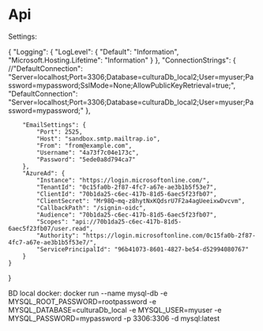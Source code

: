 # Api

Settings:

{
    "Logging": {
        "LogLevel": {
            "Default": "Information",
            "Microsoft.Hosting.Lifetime": "Information"
        }
    },
    "ConnectionStrings": { //"DefaultConnection": "Server=localhost;Port=3306;Database=culturaDb_local2;User=myuser;Password=mypassword;SslMode=None;AllowPublicKeyRetrieval=true;", "DefaultConnection": "Server=localhost;Port=3306;Database=culturaDb_local2;User=myuser;Password=mypassword;" },

        "EmailSettings": {
            "Port": 2525,
            "Host": "sandbox.smtp.mailtrap.io",
            "From": "from@example.com",
            "Username": "4a73f7c04e173c",
            "Password": "5ede0a8d794ca7"
        },
        "AzureAd": {
            "Instance": "https://login.microsoftonline.com/",
            "TenantId": "0c15fa0b-2f87-4fc7-a67e-ae3b1b5f53e7",
            "ClientId": "70b1da25-c6ec-417b-81d5-6aec5f23fb07",
            "ClientSecret": "Mr98Q~mq-z8hytNxKQdsrU7F2a4agUeeixwDvcvm",
            "CallbackPath": "/signin-oidc",
            "Audience": "70b1da25-c6ec-417b-81d5-6aec5f23fb07",
            "Scopes": "api://70b1da25-c6ec-417b-81d5-6aec5f23fb07/user.read",
            "Authority": "https://login.microsoftonline.com/0c15fa0b-2f87-4fc7-a67e-ae3b1b5f53e7/",
            "ServicePrincipalId": "96b41073-8601-4827-be54-d52994080767"
        }
    }
}



BD local docker: docker run --name mysql-db -e MYSQL_ROOT_PASSWORD=rootpassword -e MYSQL_DATABASE=culturaDb_local -e MYSQL_USER=myuser -e MYSQL_PASSWORD=mypassword -p 3306:3306 -d mysql:latest
